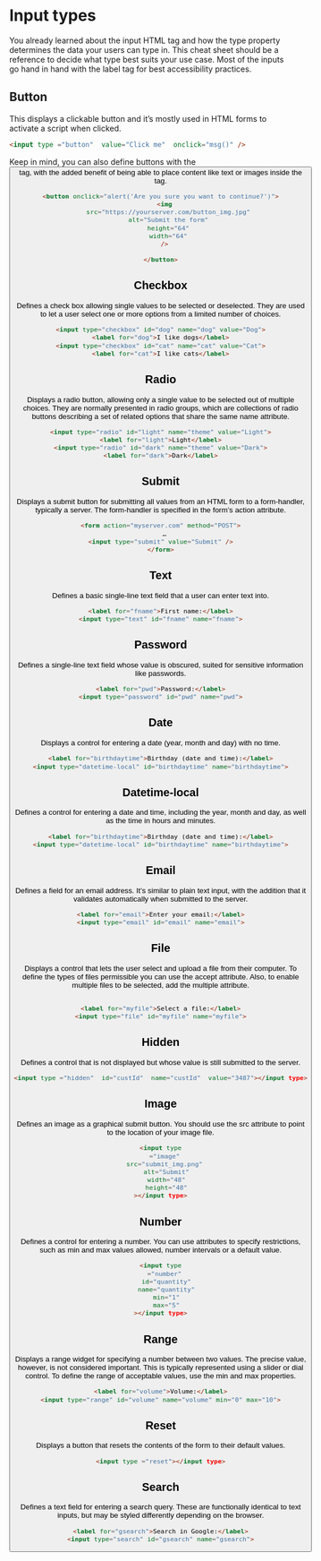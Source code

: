 # Input types

You already learned about the input HTML tag and how the type property determines the data your users can type in. This cheat sheet should be a reference to decide what type best suits your use case. Most of the inputs go hand in hand with the label tag for best accessibility practices.

## Button

This displays a clickable button and it’s mostly used in HTML forms to activate a script when clicked.

```html
<input type ="button"  value="Click me"  onclick="msg()" />
```

Keep in mind, you can also define buttons with the <button> tag, with the added benefit of being able to place content like text or images inside the tag.

```html
<button onclick="alert('Are you sure you want to continue?')">
  <img
    src="https://yourserver.com/button_img.jpg"
    alt="Submit the form"
    height="64"
    width="64"
  />
   
</button>
```

## Checkbox

Defines a check box allowing single values to be selected or deselected. They are used to let a user select one or more options from a limited number of choices.

```html
<input type="checkbox" id="dog" name="dog" value="Dog">
<label for="dog">I like dogs</label>
<input type="checkbox" id="cat" name="cat" value="Cat">
<label for="cat">I like cats</label>
```

## Radio

Displays a radio button, allowing only a single value to be selected out of multiple choices. They are normally presented in radio groups, which are collections of radio buttons describing a set of related options that share the same name attribute.

```html
<input type="radio" id="light" name="theme" value="Light">
<label for="light">Light</label>
<input type="radio" id="dark" name="theme" value="Dark">
<label for="dark">Dark</label>
```

## Submit

Displays a submit button for submitting all values from an HTML form to a form-handler, typically a server. The form-handler is specified in the form’s action attribute.

```html
<form action="myserver.com" method="POST">
  …
<input type="submit" value="Submit" />
</form>
```

## Text

Defines a basic single-line text field that a user can enter text into.

```html
<label for="fname">First name:</label>
<input type="text" id="fname" name="fname">
```

## Password

Defines a single-line text field whose value is obscured, suited for sensitive information like passwords.

```html
<label for="pwd">Password:</label>
<input type="password" id="pwd" name="pwd">
```

## Date

Displays a control for entering a date (year, month and day) with no time.

```html
<label for="birthdaytime">Birthday (date and time):</label>
<input type="datetime-local" id="birthdaytime" name="birthdaytime">
```

## Datetime-local

Defines a control for entering a date and time, including the year, month and day, as well as the time in hours and minutes.

```html
<label for="birthdaytime">Birthday (date and time):</label>
<input type="datetime-local" id="birthdaytime" name="birthdaytime">
```

## Email

Defines a field for an email address. It’s similar to plain text input, with the addition that it validates automatically when submitted to the server.

```html
<label for="email">Enter your email:</label>
<input type="email" id="email" name="email">
```

## File

Displays a control that lets the user select and upload a file from their computer. To define the types of files permissible you can use the accept attribute. Also, to enable multiple files to be selected, add the multiple attribute.

```html

<label for="myfile">Select a file:</label>
<input type="file" id="myfile" name="myfile">

```

## Hidden

Defines a control that is not displayed but whose value is still submitted to the server.

```html
<input type ="hidden"  id="custId"  name="custId"  value="3487"></input type>
```

## Image

Defines an image as a graphical submit button. You should use the src attribute to point to the location of your image file.

```html
<input type
  ="image"
  src="submit_img.png"
   alt="Submit"
   width="48"
   height="48"
></input type>
```

## Number

Defines a control for entering a number. You can use attributes to specify restrictions, such as min and max values allowed, number intervals or a default value.

```html
<input type
  ="number"
   id="quantity"
   name="quantity"
   min="1"
   max="5"
></input type>
```

## Range

Displays a range widget for specifying a number between two values. The precise value, however, is not considered important. This is typically represented using a slider or dial control. To define the range of acceptable values, use the min and max properties.

```html
<label for="volume">Volume:</label>
<input type="range" id="volume" name="volume" min="0" max="10">
```

## Reset

Displays a button that resets the contents of the form to their default values.

```html
<input type ="reset"></input type>
```

## Search

Defines a text field for entering a search query. These are functionally identical to text inputs, but may be styled differently depending on the browser.

```html
<label for="gsearch">Search in Google:</label>
<input type="search" id="gsearch" name="gsearch">

```
